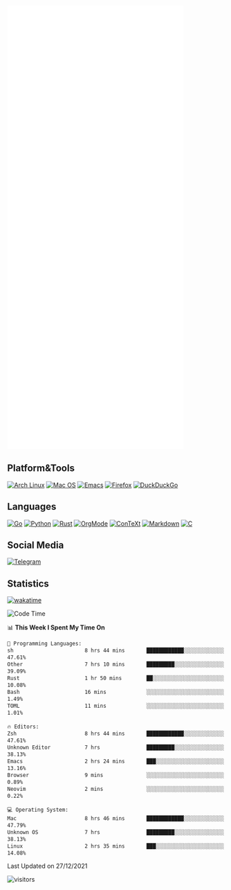 ![Metrics](https://github.com/SteamedFish/SteamedFish/blob/master/github-metrics.svg)

## Platform&Tools

[![Arch Linux](https://img.shields.io/badge/ArchLinux-1793D1?logo=arch-linux&logoColor=fff&style=flat-square)](https://archlinux.org/)
[![Mac OS](https://img.shields.io/badge/MacOS-000000?style=flat-square&logo=macos&logoColor=F0F0F0)](https://www.apple.com/macos/)
[![Emacs](https://img.shields.io/badge/Emacs-%237F5AB6.svg?&style=flat-square&logo=gnu-emacs&logoColor=white)](https://www.gnu.org/software/emacs/)
[![Firefox](https://img.shields.io/badge/Firefox-FF7139?style=flat-square&logo=Firefox-Browser&logoColor=white)](https://firefox.com/)
[![DuckDuckGo](https://img.shields.io/badge/DuckDuckGo-DE5833?style=flat-square&logo=DuckDuckGo&logoColor=white)](https://duckduckgo.com/)

## Languages

[![Go](https://img.shields.io/badge/Golang-%2300ADD8.svg?style=flat-square&logo=go&logoColor=white)](https://golang.org/)
[![Python](https://img.shields.io/badge/Python-3670A0?style=flat-square&logo=python&logoColor=ffdd54)](https://www.python.org/)
[![Rust](https://img.shields.io/badge/Rust-%23000000.svg?style=flat-square&logo=rust&logoColor=white)](https://www.rust-lang.org/)
[![OrgMode](https://img.shields.io/badge/OrgMode-%23000000.svg?style=flat-square&logo=org&logoColor=white)](https://orgmode.org/)
[![ConTeXt](https://img.shields.io/badge/ConTeXt-%23008080.svg?style=flat-square&logo=latex&logoColor=white)](https://contextgarden.net/)
[![Markdown](https://img.shields.io/badge/MarkDown-%23000000.svg?style=flat-square&logo=markdown&logoColor=white)](https://daringfireball.net/projects/markdown/)
[![C](https://img.shields.io/badge/C-%2300599C.svg?style=flat-square&logo=c&logoColor=white)](https://www.iso.org/standard/74528.html)

## Social Media

[![Telegram](https://img.shields.io/badge/SteamedFish-2CA5E0?style=social&logo=telegram&logoColor=white)](https://t.me/SteamedFish)

## Statistics
[![wakatime](https://wakatime.com/badge/user/168280d6-fcf2-4b4f-ad3a-dc4612f35b38.svg)](https://wakatime.com/@168280d6-fcf2-4b4f-ad3a-dc4612f35b38)

<!--START_SECTION:waka-->
![Code Time](http://img.shields.io/badge/Code%20Time-1%2C532%20hrs%2059%20mins-blue)

📊 **This Week I Spent My Time On** 

```text
💬 Programming Languages: 
sh                       8 hrs 44 mins       ████████████░░░░░░░░░░░░░   47.61% 
Other                    7 hrs 10 mins       █████████░░░░░░░░░░░░░░░░   39.09% 
Rust                     1 hr 50 mins        ██░░░░░░░░░░░░░░░░░░░░░░░   10.08% 
Bash                     16 mins             ░░░░░░░░░░░░░░░░░░░░░░░░░   1.49% 
TOML                     11 mins             ░░░░░░░░░░░░░░░░░░░░░░░░░   1.01%

🔥 Editors: 
Zsh                      8 hrs 44 mins       ████████████░░░░░░░░░░░░░   47.61% 
Unknown Editor           7 hrs               █████████░░░░░░░░░░░░░░░░   38.13% 
Emacs                    2 hrs 24 mins       ███░░░░░░░░░░░░░░░░░░░░░░   13.16% 
Browser                  9 mins              ░░░░░░░░░░░░░░░░░░░░░░░░░   0.89% 
Neovim                   2 mins              ░░░░░░░░░░░░░░░░░░░░░░░░░   0.22%

💻 Operating System: 
Mac                      8 hrs 46 mins       ████████████░░░░░░░░░░░░░   47.79% 
Unknown OS               7 hrs               █████████░░░░░░░░░░░░░░░░   38.13% 
Linux                    2 hrs 35 mins       ███░░░░░░░░░░░░░░░░░░░░░░   14.08%

```


 Last Updated on 27/12/2021
<!--END_SECTION:waka-->

![visitors](https://visitor-badge.laobi.icu/badge?page_id=SteamedFish.SteamedFish)
